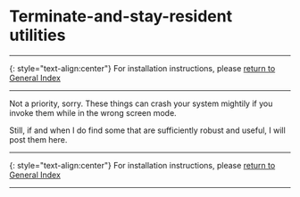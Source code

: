 # Terminate-and-stay-resident utilities

-----

{: style="text-align:center"}
For installation instructions, please [return to General Index](README.md)

-----

Not a priority, sorry. These things can crash your system mightily if you invoke them while in the wrong screen mode.

Still, if and when I do find some that are sufficiently robust and useful, I will post them here.

-----

{: style="text-align:center"}
For installation instructions, please [return to General Index](README.md)

-----
